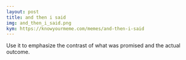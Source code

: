 ```yaml
---
layout: post
title: and then i said
img: and_then_i_said.png
kym: https://knowyourmeme.com/memes/and-then-i-said
---
```

Use it to emphasize the contrast of what was promised and the actual outcome.

